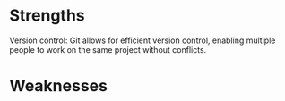 # Strengths
Version control: Git allows for efficient version control, enabling multiple people to work on the same project without conflicts.


# Weaknesses